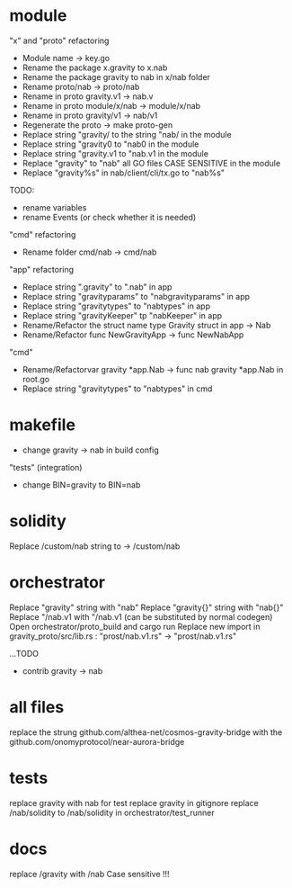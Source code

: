 # module

"x" and "proto" refactoring

* Module name -> key.go
* Rename the package x.gravity to x.nab
* Rename the package gravity to nab in x/nab folder
* Rename proto/nab -> proto/nab
* Rename in proto gravity.v1 -> nab.v
* Rename in proto module/x/nab -> module/x/nab
* Rename in proto gravity/v1 -> nab/v1
* Regenerate the proto -> make proto-gen
* Replace string "gravity/ to the string "nab/ in the module
* Replace string "gravity0 to "nab0 in the module
* Replace string "gravity.v1 to "nab.v1 in the module
* Replace "gravity" to "nab" all GO files CASE SENSITIVE in the module
* Replace "gravity%s" in nab/client/cli/tx.go to "nab%s"

TODO:
- rename variables
- rename Events (or check whether it is needed)

"cmd" refactoring

* Rename folder cmd/nab -> cmd/nab

"app" refactoring

* Replace string ".gravity" to ".nab" in app
* Replace string "gravityparams" to "nabgravityparams" in app
* Replace string "gravitytypes" to "nabtypes" in app
* Replace string "gravityKeeper" tp "nabKeeper" in app
* Rename/Refactor the struct name type Gravity struct in app -> Nab
* Rename/Refactor func NewGravityApp -> func NewNabApp

"cmd"

* Rename/Refactorvar gravity *app.Nab -> func nab gravity *app.Nab in root.go
* Replace string "gravitytypes" to "nabtypes" in cmd

# makefile

* change gravity -> nab in build config

"tests" (integration)

* change BIN=gravity to BIN=nab

# solidity

Replace /custom/nab string to -> /custom/nab

# orchestrator

Replace "gravity" string with "nab"
Replace "gravity{}" string with "nab{}"
Replace "/nab.v1 with "/nab.v1   (can be substituted by normal codegen)
Open orchestrator/proto_build  and cargo run
Replace new import in  gravity_proto/src/lib.rs  : "prost/nab.v1.rs" -> "prost/nab.v1.rs"

...TODO

* contrib gravity -> nab

# all files

replace the strung github.com/althea-net/cosmos-gravity-bridge with the github.com/onomyprotocol/near-aurora-bridge

# tests

replace gravity with nab for test
replace gravity in gitignore
replace /nab/solidity to /nab/solidity in orchestrator/test_runner

# docs

replace /gravity with /nab Case sensitive !!!